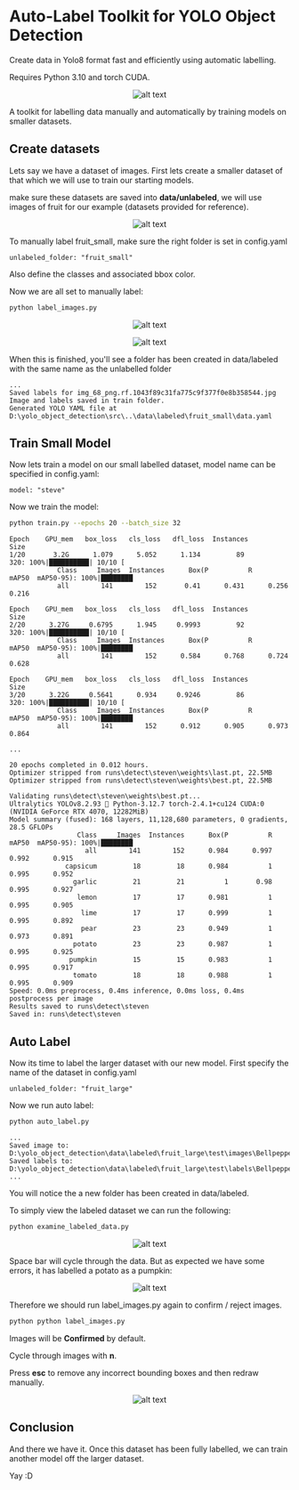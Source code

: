 # Auto-Label Toolkit for YOLO Object Detection

Create data in Yolo8 format fast and efficiently using automatic labelling.

Requires Python 3.10 and torch CUDA.

<p align="center">
  <img src="pics/start_img.png" alt="alt text">
</p>

A toolkit for labelling data manually and automatically by training models on smaller datasets.

## Create datasets

Lets say we have a dataset of images. First lets create a smaller dataset of that which we will use to train our starting models.

make sure these datasets are saved into __data/unlabeled__, we will use images of fruit for our example (datasets provided for reference).

<p align="center">
  <img src="pics/datasets.png" alt="alt text">
</p>

To manually label fruit_small, make sure the right folder is set in config.yaml
```
unlabeled_folder: "fruit_small"
```

Also define the classes and associated bbox color.

Now we are all set to manually label:

```bash
python label_images.py 
```

<p align="center">
  <img src="pics/begin_label_img.png" alt="alt text">
</p>
<p align="center">
  <img src="pics/label_img3.png" alt="alt text">
</p>


When this is finished, you'll see a folder has been created in data/labeled with the same name as the unlabelled folder
```
...
Saved labels for img_68_png.rf.1043f89c31fa775c9f377f0e8b358544.jpg
Image and labels saved in train folder.
Generated YOLO YAML file at D:\yolo_object_detection\src\..\data\labeled\fruit_small\data.yaml
```

## Train Small Model

Now lets train a model on our small labelled dataset, model name can be specified in config.yaml:
```
model: "steve"
```
Now we train the model:

```bash
python train.py --epochs 20 --batch_size 32
```

```
Epoch    GPU_mem   box_loss   cls_loss   dfl_loss  Instances       Size
1/20       3.2G      1.079      5.052      1.134         89        320: 100%|██████████| 10/10 [
            Class     Images  Instances      Box(P          R      mAP50  mAP50-95): 100%|████████
            all        141        152       0.41      0.431      0.256      0.216

Epoch    GPU_mem   box_loss   cls_loss   dfl_loss  Instances       Size
2/20      3.27G     0.6795      1.945     0.9993         92        320: 100%|██████████| 10/10 [
            Class     Images  Instances      Box(P          R      mAP50  mAP50-95): 100%|████████
            all        141        152      0.584      0.768      0.724      0.628

Epoch    GPU_mem   box_loss   cls_loss   dfl_loss  Instances       Size
3/20      3.22G     0.5641      0.934     0.9246         86        320: 100%|██████████| 10/10 [
            Class     Images  Instances      Box(P          R      mAP50  mAP50-95): 100%|████████
            all        141        152      0.912      0.905      0.973      0.864

...

20 epochs completed in 0.012 hours.
Optimizer stripped from runs\detect\steven\weights\last.pt, 22.5MB
Optimizer stripped from runs\detect\steven\weights\best.pt, 22.5MB

Validating runs\detect\steven\weights\best.pt...
Ultralytics YOLOv8.2.93 🚀 Python-3.12.7 torch-2.4.1+cu124 CUDA:0 (NVIDIA GeForce RTX 4070, 12282MiB)
Model summary (fused): 168 layers, 11,128,680 parameters, 0 gradients, 28.5 GFLOPs
                 Class     Images  Instances      Box(P          R      mAP50  mAP50-95): 100%|████████
                   all        141        152      0.984      0.997      0.992      0.915
              capsicum         18         18      0.984          1      0.995      0.952
                garlic         21         21          1       0.98      0.995      0.927
                 lemon         17         17      0.981          1      0.995      0.905
                  lime         17         17      0.999          1      0.995      0.892
                  pear         23         23      0.949          1      0.973      0.891
                potato         23         23      0.987          1      0.995      0.925
               pumpkin         15         15      0.983          1      0.995      0.917
                tomato         18         18      0.988          1      0.995      0.909
Speed: 0.0ms preprocess, 0.4ms inference, 0.0ms loss, 0.4ms postprocess per image
Results saved to runs\detect\steven
Saved in: runs\detect\steven
```

## Auto Label

Now its time to label the larger dataset with our new model.
First specify the name of the dataset in config.yaml

```
unlabeled_folder: "fruit_large"
```
Now we run auto label:

```bash
python auto_label.py
```

```
...
Saved image to: D:\yolo_object_detection\data\labeled\fruit_large\test\images\Bellpepper4_30cm_png.rf.3479e381d131b92a19ef39247bf7a130.jpg
Saved labels to: D:\yolo_object_detection\data\labeled\fruit_large\test\labels\Bellpepper4_30cm_png.rf.3479e381d131b92a19ef39247bf7a130.txt
...
```

You will notice the a new folder has been created in data/labeled.

To simply view the labeled dataset we can run the following:

```bash
python examine_labeled_data.py
```
<p align="center">
  <img src="pics/label_img6.png" alt="alt text">
</p>

Space bar will cycle through the data. But as expected we have some errors, it has labelled a potato as a pumpkin:

<p align="center">
  <img src="pics/label_img_mistake7.png" alt="alt text">
</p>

Therefore we should run label_images.py again to confirm / reject images.

```bash
python python label_images.py 
```
Images will be __Confirmed__ by default. 

Cycle through images with __n__.

Press __esc__ to remove any incorrect bounding boxes and then redraw manually.

<p align="center">
  <img src="pics/label_img_mistakeFix8.png" alt="alt text">
</p>

## Conclusion

And there we have it. Once this dataset has been fully labelled, we can train another model off the larger dataset. 

Yay :D
